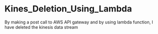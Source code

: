 # Kines_Deletion_Using_Lambda
By making a post call to AWS API gateway and by using lambda function, I have deleted the kinesis data stream
